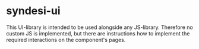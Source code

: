 # syndesi-ui

This UI-library is intended to be used alongside any JS-library. Therefore no custom JS is implemented, but there are instructions how to implement the required interactions on the component's pages.